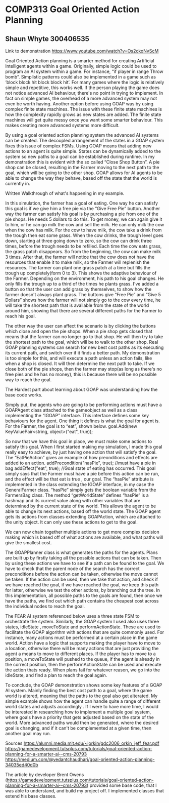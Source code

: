 # COMP313 	Goal Oriented Action Planning 	
## Shaun Whyte 300406535

Link to demonstration
https://www.youtube.com/watch?v=Os2ckoNvScM

Goal Oriented Action planning is a smarter method for creating Artificial Intelligent agents within a game. Originally, simple logic could be used to program an AI system within a game. For instance, “if player in range Throw bomb”. Simplistic patterns could also be implemented in a game such as ‘block block hit block block hit’. For many games where the logic is relatively simple and repetitive, this works well. If the person playing the game does not notice advanced AI behaviour, there's no point in trying to implement. In fact on simple games, the overhead of a more advanced system may not even be worth having. Another option before using GOAP was by using complex finite state machines. The issue with these finite state machines is how the complexity rapidly grows as new states are added. The finite state machines will get quite messy once you want some smarter behaviour. This makes creating more advanced systems more difficult.

By using a goal oriented action planning system the advanced AI systems can be created. The decoupled arrangement of the states in a GOAP system fixes this issue of complex FSMs. Using GOAP means that adding new actions to an agent is quite simple. States can be dynamically added to the system so new paths to a goal can be established during runtime. 
In my demonstration this is evident with the so called “Close Shop Button”. A pie shop can be closed, resulting in the Farmer moving to the next path to the goal, which will be going to the other shop. GOAP allows for AI agents to be able to change the way they behave, based off the state that the world is currently in. 

Written Walkthrough of what's happening in my example.

In this simulation, the farmer has a goal of eating. One way he can satisfy this goal is if we give him a free pie via the “Give Free Pie” button.
Another way the farmer can satisfy his goal is by purchasing a pie from one of the pie shops.
He needs 5 dollars to do this. To get money, we can again give it to him, or he can go milk the cow and sell the milk.
He can only milk the cow when the cow has milk. For the cow to have milk, the cow take a drink from the trough then eat some grass. 
When the cow drinks, the trough level goes down, starting at three going down to zero, so the cow can drink three times, before the trough needs to be refilled. Each time the cow eats grass, the grass patch disappears. So from the beginning, the cow can make milk 3 times. 
After that, the farmer will notice that the cow does not have the resources that enable it to make milk, so the Farmer will replenish the resources. The farmer can plant one grass patch at a time but fills the trough up completely(form 0 to 3).
This shows the adaptive behaviour of the Farmer. Depending on the environment, his path to his goal changes. He only fills the trough up to a third of the times he plants grass.
I've added a button so that the user can add grass by themselves, to show how the farmer doesn't always plant grass. 
The buttons give “Free Pie” and “Give 5 Dollars” shows how the farmer will not simply go to the cow every time, he will take the shortest path that is available from the state of the world around him, showing that there are several different paths for the Farmer to reach his goal.

The other way the user can affect the scenario is by clicking the buttons which close and open the pie shops. When a pie shop gets closed that means that the farmer can no longer go to that shop. He will then try to take the shortest path to the goal, which will be to walk to the other shop.
Real GOAP planning systems can search for new best cost paths as its executing its current path, and switch over if it finds a better path. My demonstration is too simple for this, and will execute a path unless an action fails, like when a shop is closed. It will then determine the next path to take. If we close both of the pie shops, then the farmer may stop(as long as there's no free pies and he has no money), this is because there will be no possible way to reach the goal.

The Hardest part about learning about GOAP was understanding how the base code works.

Simply put, the agents who are going to be performing actions must have a GOAPAgent class attached to the gameobject as well as a class implementing the “IGOAP” interface. This interface defines some key behaviours for the agent. One thing it defines is what the goal for agent is.
For the Farmer, the goal is to “eat”, shown below.
goal.Add(new KeyValuePair<string, object>("eat", true));

So now that we have this goal in place, we must make some actions to satisfy this goal. When I first started making my simulation, I made this goal really easy to achieve, by just having one action that will satisfy the goal.
The “EatPieAction” gives an example of how preonditions and effects are added to an action.
         addPrecondition("hasPie", true); //must have a pie in bag
         addEffect("eat", true); //Goal state of eating has occurred.
This goal simply says that the Farmer must have a pie before this action can be run, and the effect will be that eat is true , our goal.
The “hasPie” attribute is implemented in the class extending the IGOAP interface, in my case the GeneralFarmer class. “hasPie” simply gets the boolean variable from the FarmersBag class.
The method “getWorldState” defines “hasPie” is a hashmap and its current value along with other variables that are determined by the current state of the world. This allows the agent to be able to change its next actions, based off the world state.
The GOAP agent gets its actions from classes extending GOAPAction, which are attached to the unity object. It can only use these actions to get to the goal.

We can now chain together multiple actions to get more complex decision making which is based off of what actions are available, and what paths will give the smallest cost.


The GOAPPlanner class is what generates the paths for the agents. Plans are built up by firstly taking all the possible actions that can be taken. Then by using these actions we have to see if a path can be found to the goal. We have to check that the parent node of the search has the correct preconditions before the action can be taken, otherwise the move cannot be taken. If the action can be used, then we take that action, and check if we have reached the goal, if we have reached the goal, we keep this path for latter, otherwise we test the other actions, by branching out the tree. In this implementation, all possible paths to the goals are found, then once we have the paths, we find out which path contains the cheapest cost across the individual nodes to reach the goal.

The FEAR AI system referenced below uses a three state FSM to orchestrate the system. Similarly, the GOAP system I used also uses three states, idleState , moveToState and performActionState. These are used to facilitate the GOAP algorithm with actions that are quite commonly used. For instance, many actions must be performed at a certain place in the game world. Action have a logic that supports making the player have to move to a location, otherwise there will be many actions that are just providing the agent a means to move to different places. If the player has to move to a position, a moveToState will pushed to the queue, if the agent is already in the correct position, then the performActionState can be used and execute the action thats ready. When plans fail for whatever reason, we go into the idleState, and find a plan to reach the goal again. 

To conclude, the GOAP demonstration shows some key features of a GOAP AI system. Mainly finding the best cost path to a goal, where the game world is altered, meaning that the paths to the goal also get alterated. My simple example shows how the agent can handle quite a range of different world states and adjusts accordingly . If I were to have more time, I would be interested in researching how to implement a multiple goal system, where goals have a priority that gets adjusted based on the state of the world. More advanced paths would then be generated, where the desired goal is changing, and if it can't be complemented at a given time, then another goal may run. 


Sources
https://alumni.media.mit.edu/~jorkin/gdc2006_orkin_jeff_fear.pdf
https://gamedevelopment.tutsplus.com/tutorials/goal-oriented-action-planning-for-a-smarter-ai--cms-20793
https://medium.com/@vedantchaudhari/goal-oriented-action-planning-34035ed40d0b

The article by developer Brent Owens (https://gamedevelopment.tutsplus.com/tutorials/goal-oriented-action-planning-for-a-smarter-ai--cms-20793) provided some base code, that I was able to understand, and build my project off.
I implemented classes that extend his base classes.

